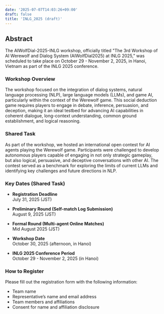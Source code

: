 ```yaml
---
date: '2025-07-07T14:03:26+09:00'
draft: false
title: 'INLG_2025 (draft)'
---
```


## Abstract

​The AIWolfDial-2025-INLG workshop, officially titled "The 3rd Workshop of AI Werewolf and Dialog System (AIWolfDial2025) at INLG 2025," was scheduled to take place on October 29 - November 2, 2025, in Hanoi, Vietnam as part of the INLG 2025 conference. ​

### Workshop Overview

The workshop focused on the integration of dialog systems, natural language processing (NLP), large language models (LLMs), and game AI, particularly within the context of the Werewolf game. This social deduction game requires players to engage in debate, inference, persuasion, and deception, making it an ideal testbed for advancing AI capabilities in coherent dialogue, long-context understanding, common ground establishment, and logical reasoning.

### Shared Task

As part of the workshop, we hosted an international open contest for AI agents playing the Werewolf game. Participants were challenged to develop autonomous players capable of engaging in not only strategic gameplay, but also logical, persuasive, and deceptive conversations with other AI. The contest served as a benchmark for exploring the limits of current LLMs and identifying key challenges and future directions in NLP.

### Key Dates (Shared Task)

- **Registration Deadline** \
  July 31, 2025 (JST)

- **Preliminary Round (Self-match Log Submission)** \
  August 9, 2025 (JST)

- **Formal Round (Multi-agent Online Matches)** \
  Mid August 2025 (JST)

- **Workshop Date** \
  October 30, 2025 (afternoon, in Hanoi)

- **INLG 2025 Conference Period** \
  October 29 - November 2, 2025 (in Hanoi)

### How to Register

Please fill out the registration form with the following information:

- Team name
- Representative’s name and email address
- Team members and affiliations
- Consent for name and affiliation disclosure
